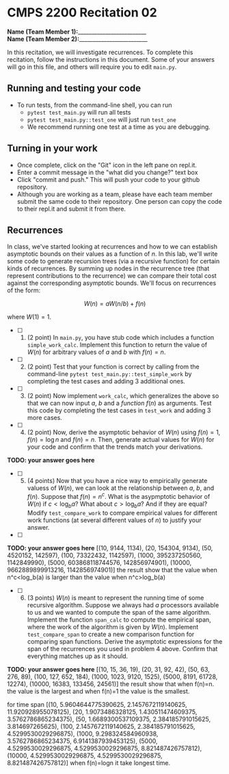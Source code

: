 # CMPS 2200  Recitation 02

**Name (Team Member 1):**_________________________  
**Name (Team Member 2):**_________________________

In this recitation, we will investigate recurrences. 
To complete this recitation, follow the instructions in this document. Some of your answers will go in this file, and others will require you to edit `main.py`.



## Running and testing your code
- To run tests, from the command-line shell, you can run
  + `pytest test_main.py` will run all tests
  + `pytest test_main.py::test_one` will just run `test_one`
  + We recommend running one test at a time as you are debugging.

## Turning in your work

- Once complete, click on the "Git" icon in the left pane on repl.it.
- Enter a commit message in the "what did you change?" text box
- Click "commit and push." This will push your code to your github repository.
- Although you are working as a team, please have each team member submit the same code to their repository. One person can copy the code to their repl.it and submit it from there.

## Recurrences

In class, we've started looking at recurrences and how to we can establish asymptotic bounds on their values as a function of $n$. In this lab, we'll write some code to generate recursion trees (via a recursive function) for certain kinds of recurrences. By summing up nodes in the recurrence tree (that represent contributions to the recurrence) we can compare their total cost against the corresponding asymptotic bounds. We'll focus on  recurrences of the form:

$$ W(n) = aW(n/b) + f(n) $$

where $W(1) = 1$.

- [ ] 1. (2 point) In `main.py`, you have stub code which includes a function `simple_work_calc`. Implement this function to return the value of $W(n)$ for arbitrary values of $a$ and $b$ with $f(n)=n$.

- [ ] 2. (2 point) Test that your function is correct by calling from the command-line `pytest test_main.py::test_simple_work` by completing the test cases and adding 3 additional ones.

- [ ] 3. (2 point) Now implement `work_calc`, which generalizes the above so that we can now input $a$, $b$ and a *function* $f(n)$ as arguments. Test this code by completing the test cases in `test_work` and adding 3 more cases.

- [ ] 4. (2 point) Now, derive the asymptotic behavior of $W(n)$ using $f(n) = 1$, $f(n) = \log n$ and $f(n) = n$. Then, generate actual values for $W(n)$ for your code and confirm that the trends match your derivations.

**TODO: your answer goes here**

- [ ] 5. (4 points) Now that you have a nice way to empirically generate valuess of $W(n)$, we can look at the relationship between $a$, $b$, and $f(n)$. Suppose that $f(n) = n^c$. What is the asypmptotic behavior of $W(n)$ if $c < \log_b a$? What about $c > \log_b a$? And if they are equal? Modify `test_compare_work` to compare empirical values for different work functions (at several different values of $n$) to justify your answer.
- [ ]  

**TODO: your answer goes here**
[(10, 9144, 1134), (20, 154304, 9134), (50, 4520152, 142597), (100, 73322432, 1142597), (1000, 395237250560, 1142849990), (5000, 603868118744576, 142856974901), (10000, 9662889899913216, 1142856974901)]
the result show that the value when n^c<log_b(a) is larger than the value when n^c>log_b(a) 

- [ ] 6. (3 points) $W(n)$ is meant to represent the running time of some recursive algorithm. Suppose we always had $a$ processors available to us and we wanted to compute the span of the same algorithm. Implement the function `span_calc` to compute the empirical span, where the work of the algorithm is given by $W(n)$. Implement `test_compare_span` to create a new comparison function for comparing span functions. Derive the asymptotic expressions for the span of the recurrences you used in problem 4 above. Confirm that everything matches up as it should. 

**TODO: your answer goes here**
[(10, 15, 36, 19), (20, 31, 92, 42), (50, 63, 276, 89), (100, 127, 652, 184), (1000, 1023, 9120, 1525), (5000, 8191, 61728, 12274), (10000, 16383, 133456, 24561)]
the result show that when f(n)=n. the value is the largest and when f(n)=1 the value is the smallest.

for time span [(10, 5.9604644775390625, 2.1457672119140625, 11.920928955078125), (20, 1.9073486328125, 1.430511474609375, 3.5762786865234375), (50, 1.6689300537109375, 2.384185791015625, 3.814697265625), (100, 2.1457672119140625, 2.384185791015625, 4.5299530029296875), (1000, 9.298324584960938, 3.5762786865234375, 6.9141387939453125), (5000, 4.5299530029296875, 4.5299530029296875, 8.821487426757812), (10000, 4.5299530029296875, 4.5299530029296875, 8.821487426757812)]
when f(n)=logn it take longest time.


